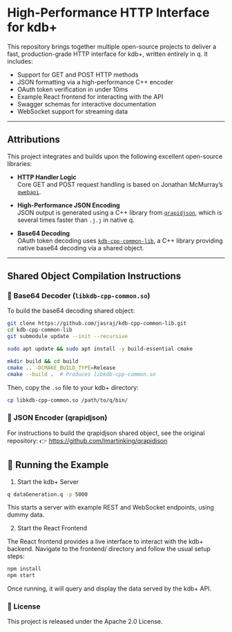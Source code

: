 # High-Performance HTTP Interface for kdb+

This repository brings together multiple open-source projects to deliver a fast, production-grade HTTP interface for kdb+, written entirely in q. It includes:

- Support for GET and POST HTTP methods
- JSON formatting via a high-performance C++ encoder
- OAuth token verification in under 10ms
- Example React frontend for interacting with the API
- Swagger schemas for interactive documentation
- WebSocket support for streaming data

---

## Attributions

This project integrates and builds upon the following excellent open-source libraries:

- **HTTP Handler Logic**  
  Core GET and POST request handling is based on Jonathan McMurray’s [`qwebapi`](https://github.com/jonathonmcmurray/qwebapi).

- **High-Performance JSON Encoding**  
  JSON output is generated using a C++ library from [`qrapidjson`](https://github.com/lmartinking/qrapidjson), which is several times faster than `.j.j` in native q.

- **Base64 Decoding**  
  OAuth token decoding uses [`kdb-cpp-common-lib`](https://github.com/jasraj/kdb-cpp-common-lib.git), a C++ library providing native base64 decoding via a shared object.

---

## Shared Object Compilation Instructions

### 🔐 Base64 Decoder (`libkdb-cpp-common.so`)

To build the base64 decoding shared object:

```bash
git clone https://github.com/jasraj/kdb-cpp-common-lib.git
cd kdb-cpp-common-lib
git submodule update --init --recursive

sudo apt update && sudo apt install -y build-essential cmake

mkdir build && cd build
cmake .. -DCMAKE_BUILD_TYPE=Release
cmake --build .  # Produces libkdb-cpp-common.so
```

Then, copy the `.so` file to your kdb+ directory:

```bash
cp libkdb-cpp-common.so /path/to/q/bin/
```

### 🧩 JSON Encoder (qrapidjson)

For instructions to build the qrapidjson shared object, see the original repository:
👉 https://github.com/lmartinking/qrapidjson


## 🚀 Running the Example
1. Start the kdb+ Server
```bash
q dataGeneration.q -p 5000
```

This starts a server with example REST and WebSocket endpoints, using dummy data.

2. Start the React Frontend

The React frontend provides a live interface to interact with the kdb+ backend.
Navigate to the frontend/ directory and follow the usual setup steps:
```bash
npm install
npm start
```

Once running, it will query and display the data served by the kdb+ API.

### 📄 License
This project is released under the Apache 2.0 License.
